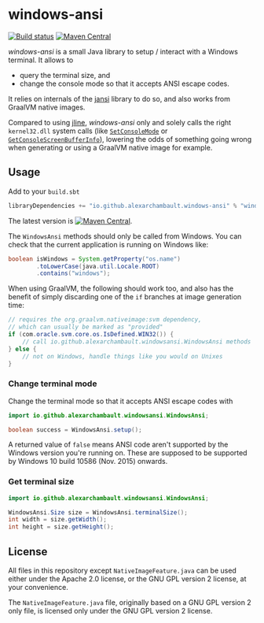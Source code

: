 
# windows-ansi

[![Build status](https://github.com/alexarchambault/windows-ansi/workflows/CI/badge.svg)](https://github.com/alexarchambault/windows-ansi/actions?query=workflow%3ACI)
[![Maven Central](https://img.shields.io/maven-central/v/io.github.alexarchambault.windows-ansi/windows-ansi.svg)](https://maven-badges.herokuapp.com/maven-central/io.github.alexarchambault.windows-ansi/windows-ansi)

*windows-ansi* is a small Java library to setup / interact with a Windows terminal. It allows to
- query the terminal size, and
- change the console mode so that it accepts ANSI escape codes.

It relies on internals of the [jansi](https://github.com/fusesource/jansi) library to do so, and also works from
GraalVM native images.

Compared to using [jline](https://github.com/jline/jline3), *windows-ansi* only and solely calls the right
`kernel32.dll` system calls (like [`SetConsoleMode`](https://docs.microsoft.com/en-us/windows/console/setconsolemode)
or [`GetConsoleScreenBufferInfo`](https://docs.microsoft.com/en-us/windows/console/getconsolescreenbufferinfo)), lowering the odds of something going wrong when generating or using a GraalVM native image for example.

## Usage

Add to your `build.sbt`
```scala
libraryDependencies += "io.github.alexarchambault.windows-ansi" % "windows-ansi" % "0.0.1"
```

The latest version is [![Maven Central](https://img.shields.io/maven-central/v/io.github.alexarchambault.windows-ansi/windows-ansi.svg)](https://maven-badges.herokuapp.com/maven-central/io.github.alexarchambault.windows-ansi/windows-ansi).

The `WindowsAnsi` methods should only be called from Windows. You can check that
the current application is running on Windows like:
```java
boolean isWindows = System.getProperty("os.name")
        .toLowerCase(java.util.Locale.ROOT)
        .contains("windows");
```

When using GraalVM, the following should work too, and also has the benefit of simply
discarding one of the `if` branches at image generation time:
```java
// requires the org.graalvm.nativeimage:svm dependency,
// which can usually be marked as "provided"
if (com.oracle.svm.core.os.IsDefined.WIN32()) {
    // call io.github.alexarchambault.windowsansi.WindowsAnsi methods
} else {
    // not on Windows, handle things like you would on Unixes
}
```

### Change terminal mode

Change the terminal mode so that it accepts ANSI escape codes with
```java
import io.github.alexarchambault.windowsansi.WindowsAnsi;

boolean success = WindowsAnsi.setup();
```

A returned value of `false` means ANSI code aren't supported by the Windows version you're running on.
These are supposed to be supported by Windows 10 build 10586 (Nov. 2015) onwards.

### Get terminal size

```java
import io.github.alexarchambault.windowsansi.WindowsAnsi;

WindowsAnsi.Size size = WindowsAnsi.terminalSize();
int width = size.getWidth();
int height = size.getHeight();
```

## License

All files in this repository except `NativeImageFeature.java` can be used either under the
Apache 2.0 license, or the GNU GPL version 2 license, at your convenience.

The `NativeImageFeature.java` file, originally based on a GNU GPL version 2 only file, is licensed only
under the GNU GPL version 2 license.

